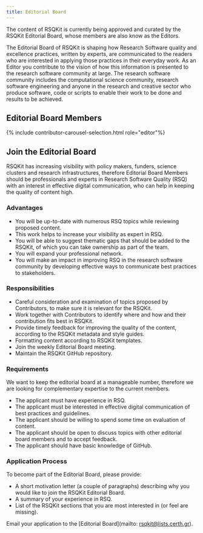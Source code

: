 ```yaml
---
title: Editorial Board
---
```


The content of RSQKit is currently being approved and curated by the RSQKit Editorial Board, 
whose members are also know as the Editors.

The Editorial Board of RSQKit is shaping how Research Software quality and excellence practices,
written by experts, are communicated to the readers who are interested in applying those practices in their everyday work.
As an Editor you contribute to the vision of how this information is presented to the research software community at large.
The research software community includes the computational science community, research software engineering and anyone in
the research and creative sector who produce software, code or scripts to enable their work to be done and results to be achieved.

## Editorial Board Members

{% include contributor-carousel-selection.html role="editor"%}

## Join the Editorial Board

RSQKit has increasing visibility with policy makers, funders, science clusters and research infrastructures, 
therefore Editorial Board Members should be professionals and experts in Research Software Quality (RSQ) with an interest 
in effective digital communication, who can help in keeping the quality of content high.

### Advantages

* You will be up-to-date with numerous RSQ topics while reviewing proposed content.
* This work helps to increase your visibility as expert in RSQ.
* You will be able to suggest thematic gaps that should be added to the RSQKit, of which you can take ownership as part of the team.
* You will expand your professional network.
* You will make an impact in improving RSQ in the research software community by developing effective ways to communicate best practices to stakeholders.

### Responsibilities

* Careful consideration and examination of topics proposed by Contributors, to make sure it is relevant for the RSQKit.
* Work together with Contributors to identify where and how and their contribution fits best in RSQKit.
* Provide timely feedback for improving the quality of the content, according to the RSQKit metadata and style guides.
* Formatting content according to RSQKit templates.
* Join the weekly Editorial Board meeting.
* Maintain the RSQKit GitHub repository.

### Requirements

We want to keep the editorial board at a manageable number, therefore we are looking for complementary expertise to the current members.

* The applicant must have experience in RSQ.
* The applicant must be interested in effective digital communication of best practices and guidelines.
* The applicant should be willing to spend some time on evaluation of content.
* The applicant should be open to discuss topics with other editorial board members and to accept feedback.
* The applicant should have basic knowledge of GitHub.

### Application Process

To become part of the Editorial Board, please provide:

* A short motivation letter (a couple of paragraphs) describing why you would like to join the RSQKit Editorial Board.
* A summary of your experience in RSQ.
* List of the RSQKit sections that you are most interested in (or feel are missing).

Email your application to the [Editorial Board](mailto: rsqkit@lists.certh.gr).
